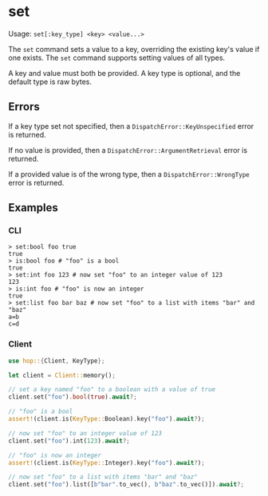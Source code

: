 # set

Usage: `set[:key_type] <key> <value...>`

The `set` command sets a value to a key, overriding the existing key's value if
one exists. The `set` command supports setting values of all types.

A key and value must both be provided. A key type is optional, and the default
type is raw bytes.

## Errors

If a key type set not specified, then a `DispatchError::KeyUnspecified` error is
returned.

If no value is provided, then a `DispatchError::ArgumentRetrieval` error is
returned.

If a provided value is of the wrong type, then a `DispatchError::WrongType`
error is returned.

## Examples

### CLI

```
> set:bool foo true
true
> is:bool foo # "foo" is a bool
true
> set:int foo 123 # now set "foo" to an integer value of 123
123
> is:int foo # "foo" is now an integer
true
> set:list foo bar baz # now set "foo" to a list with items "bar" and "baz"
a=b
c=d
```

### Client

```rust
use hop::{Client, KeyType};

let client = Client::memory();

// set a key named "foo" to a boolean with a value of true
client.set("foo").bool(true).await?;

// "foo" is a bool
assert!(client.is(KeyType::Boolean).key("foo").await?);

// now set "foo" to an integer value of 123
client.set("foo").int(123).await?;

// "foo" is now an integer
assert!(client.is(KeyType::Integer).key("foo").await?);

// now set "foo" to a list with items "bar" and "baz"
client.set("foo").list([b"bar".to_vec(), b"baz".to_vec()]).await?;
```
